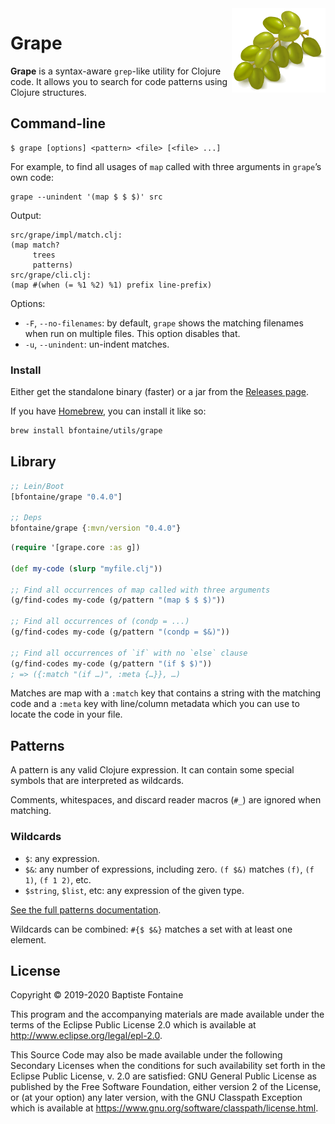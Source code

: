 <img align="right" width="150" src="./doc/grapes.png"/>

# Grape
**Grape** is a syntax-aware `grep`-like utility for Clojure code. It allows you to search for code
patterns using Clojure structures.

## Command-line
```
$ grape [options] <pattern> <file> [<file> ...]
```

For example, to find all usages of `map` called with three arguments in `grape`’s own code:

```
grape --unindent '(map $ $ $)' src
```
Output:
```
src/grape/impl/match.clj:
(map match?
     trees
     patterns)
src/grape/cli.clj:
(map #(when (= %1 %2) %1) prefix line-prefix)
```

Options:
* `-F`, `--no-filenames`: by default, `grape` shows the matching filenames when run on multiple files. This option
  disables that.
* `-u`, `--unindent`: un-indent matches.

### Install
Either get the standalone binary (faster) or a jar from the [Releases page][releases].

[releases]: https://github.com/bfontaine/grape/releases

If you have [Homebrew](https://brew.sh), you can install it like so:
```bash
brew install bfontaine/utils/grape
```

## Library

```clojure
;; Lein/Boot
[bfontaine/grape "0.4.0"]

;; Deps
bfontaine/grape {:mvn/version "0.4.0"}
```


```clojure
(require '[grape.core :as g])

(def my-code (slurp "myfile.clj"))

;; Find all occurrences of map called with three arguments
(g/find-codes my-code (g/pattern "(map $ $ $)"))

;; Find all occurrences of (condp = ...)
(g/find-codes my-code (g/pattern "(condp = $&)"))

;; Find all occurrences of `if` with no `else` clause
(g/find-codes my-code (g/pattern "(if $ $)"))
; => ({:match "(if …)", :meta {…}}, …)
```

Matches are map with a `:match` key that contains a string with the matching
code and a `:meta` key with line/column metadata which you can use to locate
the code in your file.

## Patterns
A pattern is any valid Clojure expression. It can contain some special symbols
that are interpreted as wildcards.

Comments, whitespaces, and discard reader macros (`#_`) are ignored when
matching.

### Wildcards
* `$`: any expression.
* `$&`: any number of expressions, including zero. `(f $&)` matches `(f)`,
  `(f 1)`, `(f 1 2)`, etc.
* `$string`, `$list`, etc: any expression of the given type.

[See the full patterns documentation](./doc/Patterns.md).

Wildcards can be combined: `#{$ $&}` matches a set with at least one element.

[parcera]: https://github.com/carocad/parcera#parcera

## License

Copyright © 2019-2020 Baptiste Fontaine

This program and the accompanying materials are made available under the terms
of the Eclipse Public License 2.0 which is available at
http://www.eclipse.org/legal/epl-2.0.

This Source Code may also be made available under the following Secondary
Licenses when the conditions for such availability set forth in the Eclipse
Public License, v. 2.0 are satisfied: GNU General Public License as published
by the Free Software Foundation, either version 2 of the License, or (at your
option) any later version, with the GNU Classpath Exception which is available
at https://www.gnu.org/software/classpath/license.html.